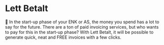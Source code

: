 # Lett Betalt
🤑 In the start-up phase of your ENK or AS, the money you spend has a lot to say for the future. There are a ton of paid invoicing services, but who wants to pay for this in the start-up phase? With Lett Betalt, it will be possible to generate quick, neat and FREE invoices with a few clicks.

